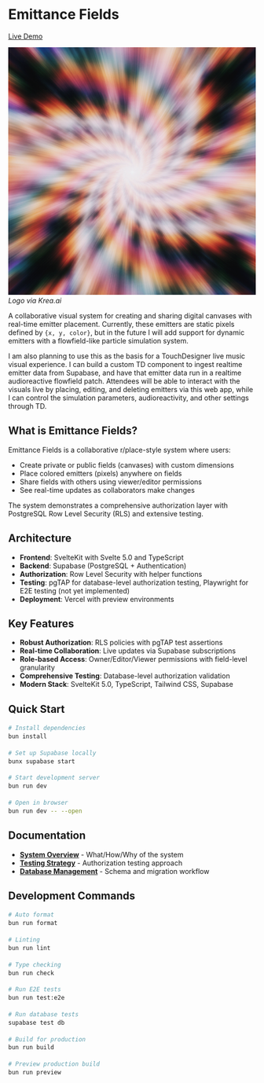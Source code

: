# Emittance Fields

[Live Demo](https://emittance-fields.vercel.app)

![Emittance Fields](static/logo.png)
_Logo via Krea.ai_

A collaborative visual system for creating and sharing digital canvases with real-time emitter placement. Currently, these emitters are static pixels defined by `{x, y, color}`, but in the future I will add support for dynamic emitters with a flowfield-like particle simulation system.

I am also planning to use this as the basis for a TouchDesigner live music visual experience. I can build a custom TD component to ingest realtime emitter data from Supabase, and have that emitter data run in a realtime audioreactive flowfield patch. Attendees will be able to interact with the visuals live by placing, editing, and deleting emitters via this web app, while I can control the simulation parameters, audioreactivity, and other settings through TD.

## What is Emittance Fields?

Emittance Fields is a collaborative r/place-style system where users:

- Create private or public fields (canvases) with custom dimensions
- Place colored emitters (pixels) anywhere on fields
- Share fields with others using viewer/editor permissions
- See real-time updates as collaborators make changes

The system demonstrates a comprehensive authorization layer with PostgreSQL Row Level Security (RLS) and extensive testing.

## Architecture

- **Frontend**: SvelteKit with Svelte 5.0 and TypeScript
- **Backend**: Supabase (PostgreSQL + Authentication)
- **Authorization**: Row Level Security with helper functions
- **Testing**: pgTAP for database-level authorization testing, Playwright for E2E testing (not yet implemented)
- **Deployment**: Vercel with preview environments

## Key Features

- **Robust Authorization**: RLS policies with pgTAP test assertions
- **Real-time Collaboration**: Live updates via Supabase subscriptions
- **Role-based Access**: Owner/Editor/Viewer permissions with field-level granularity
- **Comprehensive Testing**: Database-level authorization validation
- **Modern Stack**: SvelteKit 5.0, TypeScript, Tailwind CSS, Supabase

## Quick Start

```bash
# Install dependencies
bun install

# Set up Supabase locally
bunx supabase start

# Start development server
bun run dev

# Open in browser
bun run dev -- --open
```

## Documentation

- **[System Overview](docs/system-overview.md)** - What/How/Why of the system
- **[Testing Strategy](docs/testing-strategy.md)** - Authorization testing approach
- **[Database Management](docs/database-management.md)** - Schema and migration workflow

## Development Commands

```bash
# Auto format
bun run format

# Linting
bun run lint

# Type checking
bun run check

# Run E2E tests
bun run test:e2e

# Run database tests
supabase test db

# Build for production
bun run build

# Preview production build
bun run preview
```
